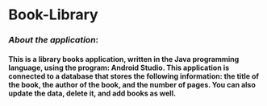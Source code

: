 # **Book-Library**
### _About the application_:
#### This is a library books application, written in the Java programming language, using the program: Android Studio. This application is connected to a database that stores the following information: the title of the book, the author of the book, and the number of pages. You can also update the data, delete it, and add books as well.
